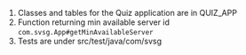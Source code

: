 1) Classes and tables for the Quiz application are in QUIZ_APP
2) Function returning min available server id `com.svsg.App#getMinAvailableServer`
3) Tests are under src/test/java/com/svsg

